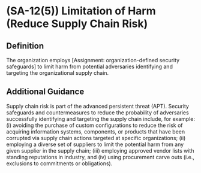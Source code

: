 
# (SA-12(5)) Limitation of Harm (Reduce Supply Chain Risk)

## Definition

The organization employs [Assignment: organization-defined security safeguards] to limit harm from potential adversaries identifying and targeting the organizational supply chain.

## Additional Guidance

Supply chain risk is part of the advanced persistent threat (APT). Security safeguards and countermeasures to reduce the probability of adversaries successfully identifying and targeting the supply chain include, for example: (i) avoiding the purchase of custom configurations to reduce the risk of acquiring information systems, components, or products that have been corrupted via supply chain actions targeted at specific organizations; (ii) employing a diverse set of suppliers to limit the potential harm from any given supplier in the supply chain; (iii) employing approved vendor lists with standing reputations in industry, and (iv) using procurement carve outs (i.e., exclusions to commitments or obligations).
